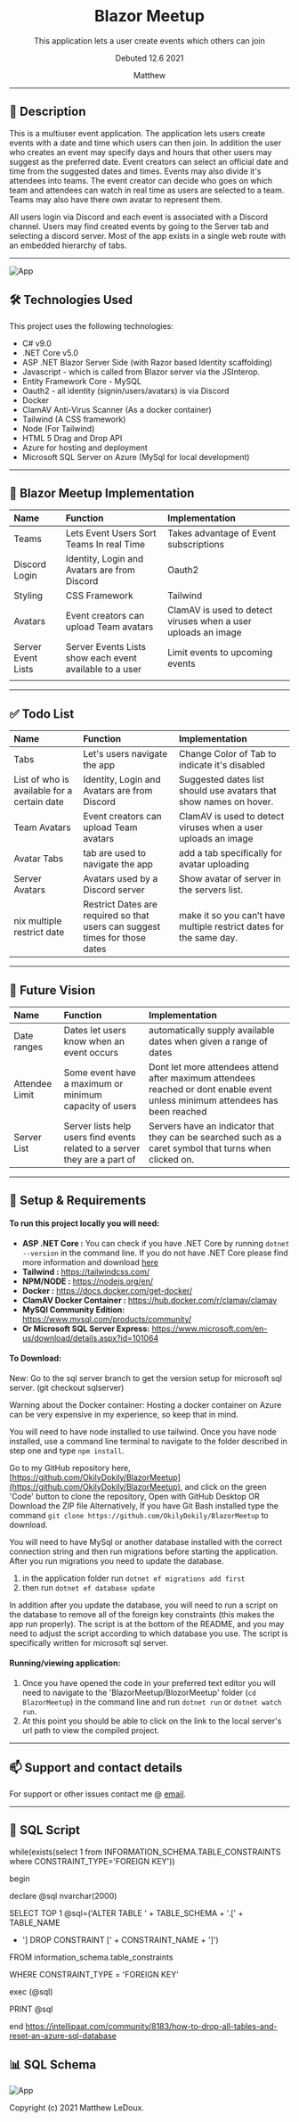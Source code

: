 <br>
<h1 align = "center">
<b> Blazor Meetup</b>
</h1>

<p align = "center">
This application lets a user create events which others can join</p>
<p align = "center"> Debuted 12.6 2021 </p>

<p align = "center">
Matthew
 </p>

--------------------

## 📖  Description

This is a multiuser event application. The application lets users create events with a date and time which users can then join. In addition the user who creates an event may specify days and hours that other users may suggest as the preferred date. Event creators can select an official date and time from the suggested dates and times. Events may also divide it's attendees into teams. The event creator can decide who goes on which team and attendees can watch in real time as users are selected to a team. Teams may also have there own avatar to represent them.

All users login via Discord and each event is associated with a Discord channel. 
Users may find created events by going to the Server tab and selecting a discord server. Most of the app exists in a single web route with an embedded hierarchy of tabs.

--------------------
![App](App2.png)
## 🛠️ Technologies Used

This project uses the following technologies:

- C# v9.0
- .NET Core v5.0
- ASP .NET Blazor Server Side (with Razor based Identity scaffolding)
- Javascript - which is called from Blazor server via the JSInterop.
- Entity Framework Core - MySQL
- Oauth2 - all identity (signin/users/avatars) is via Discord
- Docker
- ClamAV Anti-Virus Scanner (As a docker container)
- Tailwind (A CSS framework)
- Node (For Tailwind)
- HTML 5 Drag and Drop API
- Azure for hosting and deployment
- Microsoft SQL Server on Azure (MySql for local development)
-------------------


## 🔧 Blazor Meetup Implementation

|Name| Function | Implementation |
| :------------- | :------------- | :------------- |
|Teams | Lets Event Users Sort Teams In real Time | Takes advantage of Event subscriptions |
| Discord Login | Identity, Login and Avatars are from Discord  | Oauth2 |
| Styling | CSS Framework | Tailwind |
| Avatars| Event creators can upload Team avatars  | ClamAV is used to detect viruses when a user uploads an image |
| Server Event Lists | Server Events Lists show each event available to a user  | Limit events to upcoming events  |
|  |  |  |
-------------------

## ✅ Todo List

|Name| Function | Implementation |
| :------------- | :------------- | :------------- |
|Tabs | Let's users navigate the app | Change Color of Tab to indicate it's disabled |
| List of who is available for a certain date | Identity, Login and Avatars are from Discord  |Suggested dates list should use avatars that show names on hover.|
|Team Avatars| Event creators can upload Team avatars  | ClamAV is used to detect viruses when a user uploads an image |
| Avatar Tabs|tab are used to navigate the app  | add a tab specifically for avatar uploading |
| Server Avatars | Avatars used by a Discord server  |  Show avatar of server in the servers list. |
| nix multiple restrict date | Restrict Dates are required so that users can suggest times for those dates  | make it so you can’t have multiple restrict dates for the same day. |
-------------------

## 🔮 Future Vision

|Name| Function | Implementation |
| :------------- | :------------- | :------------- |
|Date ranges | Dates let users know when an event occurs | automatically supply available dates when given a range of dates|
| Attendee Limit | Some event have a maximum or minimum capacity of users |Dont let more attendees attend after maximum attendees reached or dont enable event unless minimum attendees has been reached|
| Server List   | Server lists help users find events related to a server they are a part of |Servers have an indicator that they can be searched such as a caret symbol that turns when clicked on.|

-------------------

## 🔧 Setup & Requirements

#### To run this project locally you will need:

- **ASP .NET Core :** You can check if you have .NET Core by running `dotnet --version` in the command line. If you do not have .NET Core please find more information and download [here](https://dotnet.microsoft.com/download/dotnet-core)
- **Tailwind :**  https://tailwindcss.com/
- **NPM/NODE :** https://nodejs.org/en/
- **Docker :**  https://docs.docker.com/get-docker/
- **ClamAV Docker Container :** https://hub.docker.com/r/clamav/clamav
- **MySQl Community Edition:** https://www.mysql.com/products/community/
- **Or Microsoft SQL Server Express:**  https://www.microsoft.com/en-us/download/details.aspx?id=101064
#### To Download:


New: Go to the sql server branch to get the version setup for microsoft sql server. (git checkout sqlserver)

Warning about the Docker container: Hosting a docker container on Azure can be very expensive in my experience, so keep that in mind.

You will need to have node installed to use tailwind.
Once you have node installed, use a command line terminal to navigate to the folder described in step one and type `npm install`.

Go to my GitHub repository here, [https://github.com/OkilyDokily/BlazorMeetup](https://github.com/OkilyDokily/BlazorMeetup), and click on the green 'Code' button to clone the repository, Open with GitHub Desktop OR Download the ZIP file
Alternatively, If you have Git Bash installed type the command `git clone https://github.com/OkilyDokily/BlazorMeetup` to download.

You will need to have MySql or another database installed with the correct connection string and then run migrations before starting the application. After you run migrations you need to update the database.

1. in the application folder run `dotnet ef migrations add first`
2. then run `dotnet ef database update`

 In addition after you update the database, you will need to run a script on the database to remove all of the foreign key constraints (this makes the app run properly). The script is at the bottom of the README, and you may need to adjust the script according to which database you use. The script is specifically written for microsoft sql server. 

#### Running/viewing application:

1. Once you have opened the code in your preferred text editor you will need to navigate to the 'BlazorMeetup/BlozorMeetup' folder (`cd BlazorMeetup`) in the command line and run `dotnet run` or `dotnet watch run`.
2. At this point you should be able to click on the link to the local server's url path to view the compiled project. 

--------------------------

## 📫 Support and contact details

For support or other issues contact me @ [email](mailto:ironbeach@gmail.com).

---------------------------


## 📜 SQL Script
while(exists(select 1 from INFORMATION_SCHEMA.TABLE_CONSTRAINTS where CONSTRAINT_TYPE='FOREIGN KEY'))

begin

 declare @sql nvarchar(2000)

 SELECT TOP 1 @sql=('ALTER TABLE ' + TABLE_SCHEMA + '.[' + TABLE_NAME

 + '] DROP CONSTRAINT [' + CONSTRAINT_NAME + ']')

 FROM information_schema.table_constraints

 WHERE CONSTRAINT_TYPE = 'FOREIGN KEY'

 exec (@sql)

 PRINT @sql

end
https://intellipaat.com/community/8183/how-to-drop-all-tables-and-reset-an-azure-sql-database
## 📊 SQL Schema

![App](SQLSchema.png)


Copyright (c) 2021 Matthew LeDoux.
